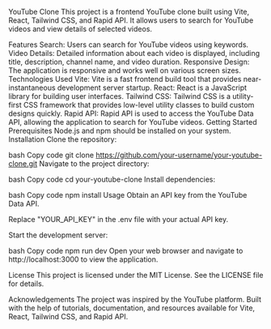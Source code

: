 YouTube Clone
This project is a frontend YouTube clone built using Vite, React, Tailwind CSS, and Rapid API. It allows users to search for YouTube videos and view details of selected videos.

Features
Search: Users can search for YouTube videos using keywords.
Video Details: Detailed information about each video is displayed, including title, description, channel name, and video duration.
Responsive Design: The application is responsive and works well on various screen sizes.
Technologies Used
Vite: Vite is a fast frontend build tool that provides near-instantaneous development server startup.
React: React is a JavaScript library for building user interfaces.
Tailwind CSS: Tailwind CSS is a utility-first CSS framework that provides low-level utility classes to build custom designs quickly.
Rapid API: Rapid API is used to access the YouTube Data API, allowing the application to search for YouTube videos.
Getting Started
Prerequisites
Node.js and npm should be installed on your system.
Installation
Clone the repository:

bash
Copy code
git clone https://github.com/your-username/your-youtube-clone.git
Navigate to the project directory:

bash
Copy code
cd your-youtube-clone
Install dependencies:

bash
Copy code
npm install
Usage
Obtain an API key from the YouTube Data API.

Replace "YOUR_API_KEY" in the .env file with your actual API key.

Start the development server:

bash
Copy code
npm run dev
Open your web browser and navigate to http://localhost:3000 to view the application.

License
This project is licensed under the MIT License. See the LICENSE file for details.

Acknowledgements
The project was inspired by the YouTube platform.
Built with the help of tutorials, documentation, and resources available for Vite, React, Tailwind CSS, and Rapid API.
